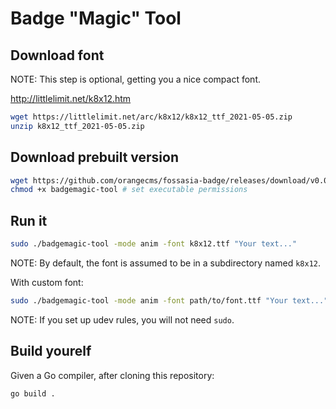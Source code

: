 # Badge "Magic" Tool

## Download font

NOTE: This step is optional, getting you a nice compact font.

http://littlelimit.net/k8x12.htm

```sh
wget https://littlelimit.net/arc/k8x12/k8x12_ttf_2021-05-05.zip
unzip k8x12_ttf_2021-05-05.zip
```

## Download prebuilt version

```sh
wget https://github.com/orangecms/fossasia-badge/releases/download/v0.0.10/badgemagic-tool
chmod +x badgemagic-tool # set executable permissions
```

## Run it

```sh
sudo ./badgemagic-tool -mode anim -font k8x12.ttf "Your text..."
```

NOTE: By default, the font is assumed to be in a subdirectory named `k8x12`.

With custom font:

```sh
sudo ./badgemagic-tool -mode anim -font path/to/font.ttf "Your text..."
```

NOTE: If you set up udev rules, you will not need `sudo`.

## Build yourelf

Given a Go compiler, after cloning this repository:

```sh
go build .
```
